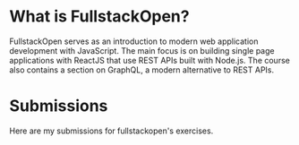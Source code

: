 # What is FullstackOpen?
FullstackOpen serves as an introduction to modern web application development with JavaScript. The main focus is on building single page applications with ReactJS that use REST APIs built with Node.js. The course also contains a section on GraphQL, a modern alternative to REST APIs.

# Submissions
Here are my submissions for fullstackopen's exercises.

